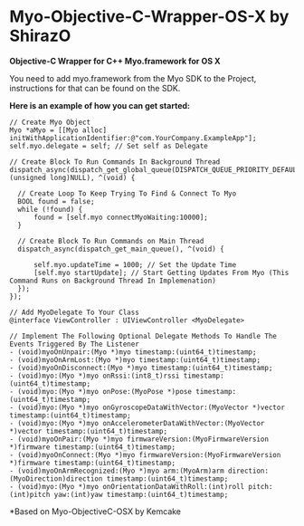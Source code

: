 Myo-Objective-C-Wrapper-OS-X by ShirazO
============================

<B>Objective-C Wrapper for C++ Myo.framework for OS X </B>

You need to add myo.framework from the Myo SDK to the Project, instructions for that can be found on the SDK.

<B>Here is an example of how you can get started:</B>

    // Create Myo Object
    Myo *aMyo = [[Myo alloc] initWithApplicationIdentifier:@"com.YourCompany.ExampleApp"];
    self.myo.delegate = self; // Set self as Delegate
    
    // Create Block To Run Commands In Background Thread
    dispatch_async(dispatch_get_global_queue(DISPATCH_QUEUE_PRIORITY_DEFAULT, (unsigned long)NULL), ^(void) {
      
      // Create Loop To Keep Trying To Find & Connect To Myo
      BOOL found = false;
      while (!found) {
          found = [self.myo connectMyoWaiting:10000];
      }
      
      // Create Block To Run Commands on Main Thread
      dispatch_async(dispatch_get_main_queue(), ^(void) {
          
          self.myo.updateTime = 1000; // Set the Update Time
          [self.myo startUpdate]; // Start Getting Updates From Myo (This Command Runs on Background Thread In Implemenation)
      });
    });
    
    // Add MyoDelegate To Your Class
    @interface ViewController : UIViewController <MyoDelegate>
    
    // Implement The Following Optional Delegate Methods To Handle The Events Triggered By The Listener
    - (void)myoOnUnpair:(Myo *)myo timestamp:(uint64_t)timestamp;
    - (void)myoOnArmLost:(Myo *)myo timestamp:(uint64_t)timestamp;
    - (void)myoOnDisconnect:(Myo *)myo timestamp:(uint64_t)timestamp;
    - (void)myo:(Myo *)myo onRssi:(int8_t)rssi timestamp:(uint64_t)timestamp;
    - (void)myo:(Myo *)myo onPose:(MyoPose *)pose timestamp:(uint64_t)timestamp;
    - (void)myo:(Myo *)myo onGyroscopeDataWithVector:(MyoVector *)vector timestamp:(uint64_t)timestamp;
    - (void)myo:(Myo *)myo onAccelerometerDataWithVector:(MyoVector *)vector timestamp:(uint64_t)timestamp;
    - (void)myoOnPair:(Myo *)myo firmwareVersion:(MyoFirmwareVersion *)firmware timestamp:(uint64_t)timestamp;
    - (void)myoOnConnect:(Myo *)myo firmwareVersion:(MyoFirmwareVersion *)firmware timestamp:(uint64_t)timestamp;
    - (void)myoOnArmRecognized:(Myo *)myo arm:(MyoArm)arm direction:(MyoDirection)direction timestamp:(uint64_t)timestamp;
    - (void)myo:(Myo *)myo onOrientationDataWithRoll:(int)roll pitch:(int)pitch yaw:(int)yaw timestamp:(uint64_t)timestamp;
    
*Based on Myo-ObjectiveC-OSX by Kemcake
